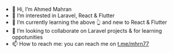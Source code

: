 - 👋 Hi, I’m Ahmed Mahran
- 👀 I’m interested in Laravel, React & Flutter
- 🌱 I’m currently learning the above 👆 and new to React & Flutter
- 💞️ I’m looking to collaborate on Laravel projects & for learning oppotunities
- 📫 How to reach me: you can reach me on [t.me/mhrn77](https://t.me/mhrn77)

<!---
mhrn77/mhrn77 is a ✨ special ✨ repository because its `README.md` (this file) appears on your GitHub profile.
You can click the Preview link to take a look at your changes.
--->
